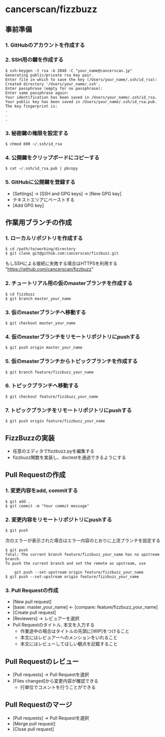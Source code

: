 # cancerscan/fizzbuzz
## 事前準備
### 1. GitHubのアカウントを作成する
### 2. SSH用の鍵を作成する
```
$ ssh-keygen -t rsa -b 2048 -C "your_name@cancerscan.jp"
Generating public/private rsa key pair.
Enter file in which to save the key (/Users/your_name/.ssh/id_rsa):
Created directory '/Users/your_name/.ssh'.
Enter passphrase (empty for no passphrase):
Enter same passphrase again:
Your identification has been saved in /Users/your_name/.ssh/id_rsa.
Your public key has been saved in /Users/your_name/.ssh/id_rsa.pub.
The key fingerprint is:
.
.
.
```
### 3. 秘密鍵の権限を設定する
```
$ chmod 600 ~/.ssh/id_rsa
```
### 4. 公開鍵をクリップボードにコピーする
```
$ cat ~/.ssh/id_rsa.pub | pbcopy
```
### 5. GitHubに公開鍵を登録する
- [Settings] -> [SSH and GPG keys] -> [New GPG key]
- テキストエリアにペーストする
- [Add GPG key]

## 作業用ブランチの作成

### 1. ローカルリポジトリを作成する
```
$ cd /path/to/working/directory
$ git clone git@github.com:cancerscan/fizzbuzz.git
```
もしSSHによる接続に失敗する場合はHTTPSを利用する
"https://github.com/cancerscan/fizzbuzz"

### 2. チュートリアル用の仮のmasterブランチを作成する
```
$ cd fizzbuzz
$ git branch master_your_name
```

### 3. 仮のmasterブランチへ移動する
```
$ git checkout master_your_name
```

### 4. 仮のmasterブランチをリモートリポジトリにpushする
```
$ git push origin master_your_name
```

### 5. 仮のmasterブランチからトピックブランチを作成する
```
$ git branch feature/fizzbuzz_your_name
```

### 6. トピックブランチへ移動する
```
$ git checkout feature/fizzbuzz_your_name
```

### 7. トピックブランチをリモートリポジトリにpushする
```
$ git push origin feature/fizzbuzz_your_name
```

## FizzBuzzの実装
- 任意のエディタでfizzbuzz.pyを編集する
- fizzbuzz関数を実装し、doctestを通過できるようにする

## Pull Requestの作成
### 1. 変更内容をadd, commitする
```
$ git add .
$ git commit -m "Your commit message"
```

### 2. 変更内容をリモートリポジトリにpushする
```
$ git push
```
次のエラーが表示された場合はエラー内容のとおりに上流ブランチを設定する
```
$ git push
fatal: The current branch feature/fizzbuzz_your_name has no upstream branch.
To push the current branch and set the remote as upstream, use

    git push --set-upstream origin feature/fizzbuzz_your_name
$ git push --set-upstream origin feature/fizzbuzz_your_name
```

### 3. Pull Requestの作成
- [New pull request]
- [base: master_your_name] <- [compare: feature/fizzbuzz_your_name]
- [Create pull request]
- [Reviewers] -> レビュアーを選択
- Pull Requestのタイトル, 本文を入力する
  - 作業途中の場合はタイトルの先頭に[WIP]をつけること
  - 本文にはレビュアーへのメンションをいれること
  - 本文にはレビューしてほしい観点を記載すること

## Pull Requestのレビュー
- [Pull requests] -> Pull Requestを選択
- [Files changed]から変更内容が確認できる
  - 行単位でコメントを行うことができる

## Pull Requestのマージ
- [Pull requests] -> Pull Requestを選択
- [Merge pull request]
- [Close pull request]

